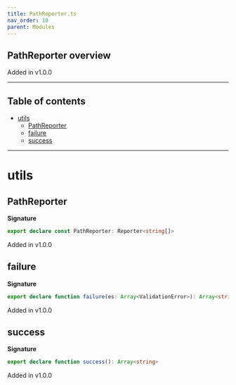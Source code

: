 ```yaml
---
title: PathReporter.ts
nav_order: 10
parent: Modules
---
```


## PathReporter overview

Added in v1.0.0

---

<h2 class="text-delta">Table of contents</h2>

- [utils](#utils)
  - [PathReporter](#pathreporter)
  - [failure](#failure)
  - [success](#success)

---

# utils

## PathReporter

**Signature**

```ts
export declare const PathReporter: Reporter<string[]>
```

Added in v1.0.0

## failure

**Signature**

```ts
export declare function failure(es: Array<ValidationError>): Array<string>
```

Added in v1.0.0

## success

**Signature**

```ts
export declare function success(): Array<string>
```

Added in v1.0.0

